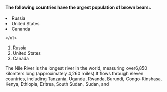 <!DOCTYPE html>
<html>
<head>
  <title>Animals Around the World</title>
</head>
<body>
  <h4>The following countries have the argest population of brown bears:.</h4
    <ul>
    <li>Russia</li>
    <li>United States</li>
    <li>Cananda</li>
    
    </ul>
  <ol>
    <li>Russia</li>
    <li>United States</li>
    <li>Canada</li>
 
  </ol>
  <p> The Nile River is the longest river in the world, measuring over6,850 kilomters long (approximately 4,260 miles).It flows through eleven countries, including Tanzania, Uganda, Rwanda, Burundi, Congo-Kinshasa, Kenya, Ethiopia, Eritrea, South Sudan, Sudan, and
